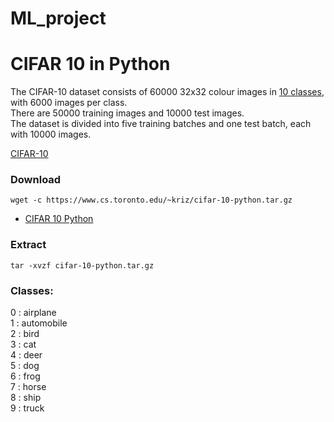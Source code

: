 # ML_project
# CIFAR 10 in Python

The CIFAR-10 dataset consists of 60000 32x32 colour images in [10 classes](https://github.com/EN10/CIFAR#classes), with 6000 images per class.  
There are 50000 training images and 10000 test images.  
The dataset is divided into five training batches and one test batch, each with 10000 images.

[CIFAR-10](https://www.cs.toronto.edu/~kriz/cifar.html)  

### Download

    wget -c https://www.cs.toronto.edu/~kriz/cifar-10-python.tar.gz

* [CIFAR 10 Python](https://www.cs.toronto.edu/~kriz/cifar-10-python.tar.gz)

### Extract

    tar -xvzf cifar-10-python.tar.gz



### Classes:

0 : airplane  
1 : automobile  
2 : bird  
3 : cat  
4 : deer  
5 : dog  
6 : frog  
7 : horse  
8 : ship  
9 : truck  

